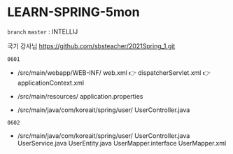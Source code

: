 # LEARN-SPRING-5mon

`branch` `master` : INTELLIJ

국기 강사님
https://github.com/sbsteacher/2021Spring_1.git

`0601`

- /src/main/webapp/WEB-INF/
web.xml 👉 dispatcherServlet.xml 👉 applicationContext.xml

- /src/main/resources/
application.properties

- /src/main/java/com/koreait/spring/user/
UserController.java

`0602`

- /src/main/java/com/koreait/spring/user/
UserController.java
UserService.java
UserEntity.java
UserMapper.interface
UserMapper.xml



